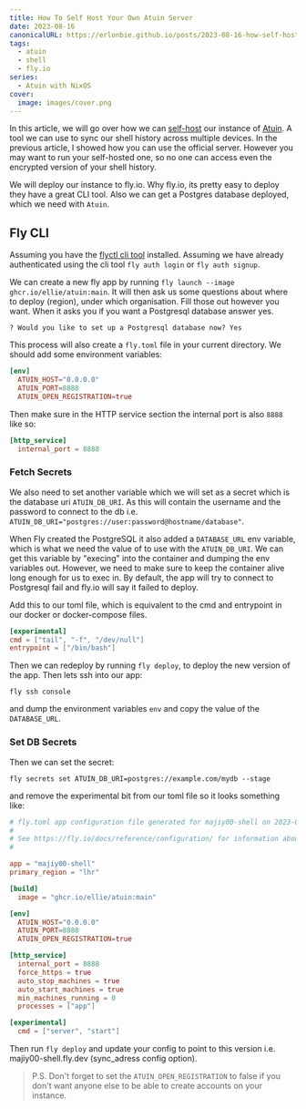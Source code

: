 ```yaml
---
title: How To Self Host Your Own Atuin Server
date: 2023-08-16
canonicalURL: https://erlonbie.github.io/posts/2023-08-16-how-self-host-your-own-atuin-server
tags:
  - atuin
  - shell
  - fly.io
series:
  - Atuin with NixOS
cover:
  image: images/cover.png
---
```


In this article, we will go over how we can [self-host](https://atuin.sh/docs/self-hosting/) our instance of [Atuin](https://atuin.sh/).
A tool we can use to sync our shell history across multiple devices. In the previous article, I showed how you can
use the official server. However you may want to run your self-hosted one, so no one can access even the
encrypted version of your shell history.

We will deploy our instance to fly.io. Why fly.io, its pretty easy to deploy they have a great CLI tool. Also
we can get a Postgres database deployed, which we need with `Atuin`.

## Fly CLI

Assuming you have the [flyctl cli tool](https://fly.io/docs/hands-on/install-flyctl/) installed.
Assuming we have already authenticated using the cli tool `fly auth login` or `fly auth signup`.

We can create a new fly app by running `fly launch --image ghcr.io/ellie/atuin:main`. It will then
ask us some questions about where to deploy (region), under which organisation. Fill those out however you want.
When it asks you if you want a Postgresql database answer yes.

```
? Would you like to set up a Postgresql database now? Yes
```

This process will also create a `fly.toml` file in your current directory. We should add some environment
variables:

```toml
[env]
  ATUIN_HOST="0.0.0.0"
  ATUIN_PORT=8888
  ATUIN_OPEN_REGISTRATION=true
```

Then make sure in the HTTP service section the internal port is also `8888` like so:

```toml
[http_service]
  internal_port = 8888
```

### Fetch Secrets

We also need to set another variable which we will set as a secret which is the database uri `ATUIN_DB_URI`.
As this will contain the username and the password to connect to the db i.e. `ATUIN_DB_URI="postgres://user:password@hostname/database"`.

When Fly created the PostgreSQL it also added a `DATABASE_URL` env variable, which is what we need the value of to use with the `ATUIN_DB_URI`.
We can get this variable by "execing" into the container and dumping the env variables out. However, we need to make sure to keep the container
alive long enough for us to exec in. By default, the app will try to connect to Postgresql fail and fly.io will say it failed to deploy.

Add this to our toml file, which is equivalent to the cmd and entrypoint in our docker or docker-compose files.

```toml
[experimental]
cmd = ["tail", "-f", "/dev/null"]
entrypoint = ["/bin/bash"]
```

Then we can redeploy by running `fly deploy`, to deploy the new version of the app.
Then lets ssh into our app:

`fly ssh console`

and dump the environment variables `env` and copy the value of the `DATABASE_URL`.

### Set DB Secrets

Then we can set the secret:

`fly secrets set ATUIN_DB_URI=postgres://example.com/mydb --stage`

and remove the experimental bit from our toml file so it looks something like:

```toml
# fly.toml app configuration file generated for majiy00-shell on 2023-07-29T14:31:15+01:00
#
# See https://fly.io/docs/reference/configuration/ for information about how to use this file.
#

app = "majiy00-shell"
primary_region = "lhr"

[build]
  image = "ghcr.io/ellie/atuin:main"

[env]
  ATUIN_HOST="0.0.0.0"
  ATUIN_PORT=8888
  ATUIN_OPEN_REGISTRATION=true

[http_service]
  internal_port = 8888
  force_https = true
  auto_stop_machines = true
  auto_start_machines = true
  min_machines_running = 0
  processes = ["app"]

[experimental]
  cmd = ["server", "start"]
```

Then run `fly deploy` and update your config to point to this version i.e. majiy00-shell.fly.dev (sync_adress config option).

> P.S. Don't forget to set the `ATUIN_OPEN_REGISTRATION` to false if you don't want anyone else to be able to create accounts on your instance.

